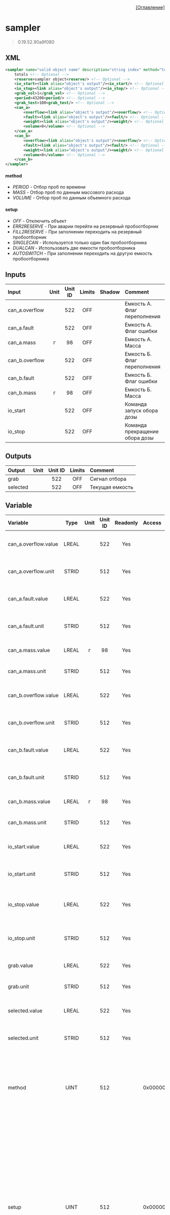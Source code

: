 <p align='right'><a href='index.html'>[Оглавление]</a></p>

# sampler
> 0.19.52.90a9f080
## XML
````xml
<sampler name="valid object name" description="string index" method="text value | text value | ... | text value" setup="text value | text value | ... | text value" >
	totals <!-- Optional -->
	<reserve>sampler object<reserve/> <!-- Optional -->
	<io_start><link alias="object's output"/><io_start/> <!-- Optional -->
	<io_stop><link alias="object's output"/><io_stop/> <!-- Optional -->
	<grab_vol>1</grab_vol> <!-- Optional -->
	<period>43200<period/> <!-- Optional -->
	<grab_test>100<grab_test/> <!-- Optional -->
	<can_a>
		<overflow><link alias="object's output"/><overflow/> <!-- Optional -->
		<fault><link alias="object's output"/><fault/> <!-- Optional -->
		<weight><link alias="object's output"/><weight/> <!-- Optional -->
		<volume>0</volume> <!-- Optional -->
	</can_a>
	<can_b>
		<overflow><link alias="object's output"/><overflow/> <!-- Optional -->
		<fault><link alias="object's output"/><fault/> <!-- Optional -->
		<weight><link alias="object's output"/><weight/> <!-- Optional -->
		<volume>0</volume> <!-- Optional -->
	</can_b>
</sampler>
````

#### method
* _PERIOD_  - Отбор проб по времени
* _MASS_  - Отбор проб по данным массового расхода
* _VOLUME_  - Отбор проб по данным объемного расхода

#### setup
* _OFF_  - Отключить объект
* _ERR2RESERVE_  - При аварии перейти на резервный пробоотборник
* _FILL2RESERVE_  - При заполнении переходить на резервный пробоотборник
* _SINGLECAN_  - Используется только один бак пробоотборника
* _DUALCAN_  - Использовать две емкости пробоотборника
* _AUTOSWITCH_  - При заполнении переходить на другую емкость пробоотборника

## Inputs
Input | Unit | Unit ID | Limits | Shadow | Comment
:-- |:--:|:--:|:--:|:--:|:--
can_a.overflow |  | 522 | OFF |  | Емкость А. Флаг переполнения
can_a.fault |  | 522 | OFF |  | Емкость А. Флаг ошибки
can_a.mass | г | 98 | OFF |  | Емкость А. Масса
can_b.overflow |  | 522 | OFF |  | Емкость Б. Флаг переполнения
can_b.fault |  | 522 | OFF |  | Емкость Б. Флаг ошибки
can_b.mass | г | 98 | OFF |  | Емкость Б. Масса
io_start |  | 522 | OFF |  | Команда запуск обора дозы
io_stop |  | 522 | OFF |  | Команда прекращение обора дозы

## Outputs
Output | Unit | Unit ID | Limits | Comment
:-- |:--:|:--:|:--:|:--
grab |  | 522 | OFF | Сигнал отбора
selected |  | 522 | OFF | Текущая емкость

## Variable
Variable | Type | Unit | Unit ID | Readonly | Access | Comment
:-- |:--:|:--:|:--:|:--:|:-- |:--
can_a.overflow.value | LREAL |  | 522 | Yes |   | Емкость А. Флаг переполнения. Текущее значение
can_a.overflow.unit | STRID |  | 512 | Yes |   | Емкость А. Флаг переполнения. Единицы измерения
can_a.fault.value | LREAL |  | 522 | Yes |   | Емкость А. Флаг ошибки. Текущее значение
can_a.fault.unit | STRID |  | 512 | Yes |   | Емкость А. Флаг ошибки. Единицы измерения
can_a.mass.value | LREAL | г | 98 | Yes |   | Емкость А. Масса. Текущее значение
can_a.mass.unit | STRID |  | 512 | Yes |   | Емкость А. Масса. Единицы измерения
can_b.overflow.value | LREAL |  | 522 | Yes |   | Емкость Б. Флаг переполнения. Текущее значение
can_b.overflow.unit | STRID |  | 512 | Yes |   | Емкость Б. Флаг переполнения. Единицы измерения
can_b.fault.value | LREAL |  | 522 | Yes |   | Емкость Б. Флаг ошибки. Текущее значение
can_b.fault.unit | STRID |  | 512 | Yes |   | Емкость Б. Флаг ошибки. Единицы измерения
can_b.mass.value | LREAL | г | 98 | Yes |   | Емкость Б. Масса. Текущее значение
can_b.mass.unit | STRID |  | 512 | Yes |   | Емкость Б. Масса. Единицы измерения
io_start.value | LREAL |  | 522 | Yes |   | Команда запуск обора дозы. Текущее значение
io_start.unit | STRID |  | 512 | Yes |   | Команда запуск обора дозы. Единицы измерения
io_stop.value | LREAL |  | 522 | Yes |   | Команда прекращение обора дозы. Текущее значение
io_stop.unit | STRID |  | 512 | Yes |   | Команда прекращение обора дозы. Единицы измерения
grab.value | LREAL |  | 522 | Yes |   | Сигнал отбора. Текущее значение
grab.unit | STRID |  | 512 | Yes |   | Сигнал отбора. Единицы измерения
selected.value | LREAL |  | 522 | Yes |   | Текущая емкость. Текущее значение
selected.unit | STRID |  | 512 | Yes |   | Текущая емкость. Единицы измерения
method | UINT |  | 512 |  | 0x00000080 | Метод:<br/>0: Отбор проб по времени<br/>1: Отбор проб по данным массового расхода<br/>2: Отбор проб по данным объемного расхода<br/>
setup | UINT |  | 512 |  | 0x00000100 | Настройка:<br/>0x0001: Отключить объект<br/>0x0002: При аварии перейти на резервный пробоотборник<br/>0x0004: При заполнении переходить на резервный пробоотборник<br/>0x0008: Используется только один бак пробоотборника<br/>0x0010: Использовать две емкости пробоотборника<br/>0x0020: При заполнении переходить на другую емкость пробоотборника<br/>
select | UINT |  | 512 |  | 0x00000080 | Выбор бака:<br/>0 - емкость А<br/>1 - емкость Б
command | UINT |  | 512 |  | 0x00000080 | Команда:<br/>0: Нет действий<br/>1: Запустить<br/>2: Остановить<br/>3: Запустить тест пробоотборника<br/>4: Подтверждение аварий<br/>122: Пауза<br/>145: Продолжить<br/>
state | UINT |  | 512 | Yes |   | Статус:<br/>0: Не в работе<br/>1: Запущен тест<br/>2: Отбор по времени<br/>3: Отбор по объему<br/>4: Отбор по массе<br/>5: Пауза<br/>6: Завершение отбора<br/>7: Аварийное состояние<br/>
noflow | UINT |  | 512 | Yes |   | Флаг отсутствия расхода
probe.period | UDINT |  | 512 |  | 0x00000080 | Отбор по времени. Период отбора
probe.volume | LREAL |  | 512 |  | 0x00000080 | Отбор по объему. Требуемый объем для отбора
probe.mass | LREAL |  | 512 |  | 0x00000080 | Отбор по массе. Требуемая масса для отбора
probe.test | UDINT |  | 512 |  | 0x00000100 | Количество тестовых доз
grab.volume | LREAL | мл | 114 | Yes |   | Объем единичной дозы
grab.count | UDINT |  | 512 | Yes |   | Общее количество доз
grab.present | UDINT |  | 512 | Yes |   | Количество отобранных доз
grab.remain | UDINT |  | 512 | Yes |   | Количство оставшихся доз
can.volume | LREAL | мл | 114 |  | 0x00000100 | Требуемый объем емкости
can.present | LREAL | мл | 114 | Yes |   | Заполенный объем емкости
can.remain | LREAL | мл | 114 | Yes |   | Оставшийся для заполнения объем емкости
interval | LREAL |  | 512 | Yes |   | Интервал отбора
time.remain | UDINT | мс | 210 | Yes |   | Оставшееся время обора
time.start | UDINT | с | 211 | Yes |   | Время старта пробоотбора
can_a.volume | LREAL | мл | 114 |  | 0x00000080 | Объем емкости А
can_b.volume | LREAL | мл | 114 |  | 0x00000080 | Объем емкости Б


<p align='right'><a href='index.html'>[Оглавление]</a></p>


